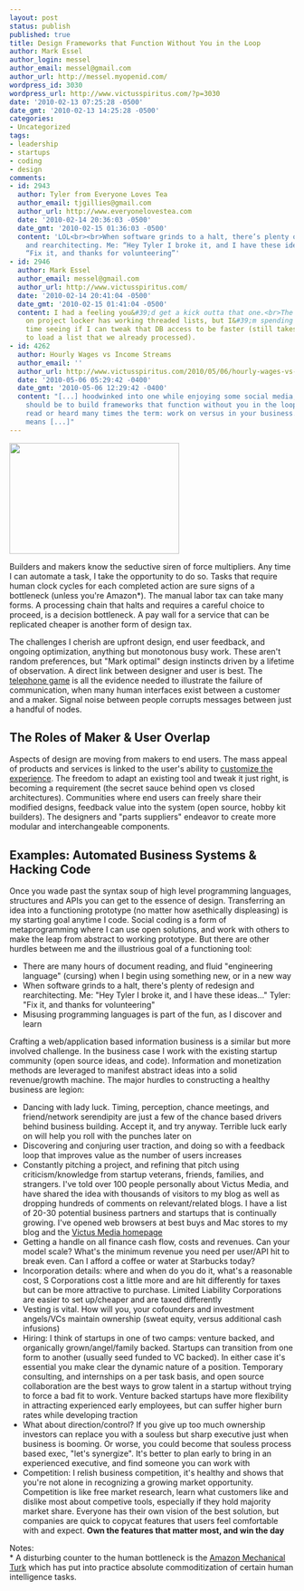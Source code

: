 ```yaml
---
layout: post
status: publish
published: true
title: Design Frameworks that Function Without You in the Loop
author: Mark Essel
author_login: messel
author_email: messel@gmail.com
author_url: http://messel.myopenid.com/
wordpress_id: 3030
wordpress_url: http://www.victusspiritus.com/?p=3030
date: '2010-02-13 07:25:28 -0500'
date_gmt: '2010-02-13 14:25:28 -0500'
categories:
- Uncategorized
tags:
- leadership
- startups
- coding
- design
comments:
- id: 2943
  author: Tyler from Everyone Loves Tea
  author_email: tjgillies@gmail.com
  author_url: http://www.everyonelovestea.com
  date: '2010-02-14 20:36:03 -0500'
  date_gmt: '2010-02-15 01:36:03 -0500'
  content: 'LOL<br><br>When software grinds to a halt, there’s plenty of redesign
    and rearchitecting. Me: “Hey Tyler I broke it, and I have these ideas…” Tyler:
    “Fix it, and thanks for volunteering”'
- id: 2946
  author: Mark Essel
  author_email: messel@gmail.com
  author_url: http://www.victusspiritus.com/
  date: '2010-02-14 20:41:04 -0500'
  date_gmt: '2010-02-15 01:41:04 -0500'
  content: I had a feeling you&#39;d get a kick outta that one.<br>The mark branch
    on project locker has working threaded lists, but I&#39;m spending a little more
    time seeing if I can tweak that DB access to be faster (still takes a few seconds
    to load a list that we already processed).
- id: 4262
  author: Hourly Wages vs Income Streams
  author_email: ''
  author_url: http://www.victusspiritus.com/2010/05/06/hourly-wages-vs-income-streams/
  date: '2010-05-06 05:29:42 -0400'
  date_gmt: '2010-05-06 12:29:42 -0400'
  content: "[...] hoodwinked into one while enjoying some social media, your goal
    should be to build frameworks that function without you in the loop. I&#8217;ve
    read or heard many times the term: work on versus in your business. That just
    means [...]"
---
```

<p><a href="http://funandfacts-captanil.blogspot.com/"><img src="http://www.victusspiritus.com/wp-content/uploads/2010/02/l_600_393_A85C2CED-8AD1-4DF1-9451-5CC9484BDC12.jpeg" alt="" width="300" height="196" class="alignnone size-full wp-image-364" /></a></p>
<p>Builders and makers know the seductive siren of force multipliers. Any time I can automate a task, I take the opportunity to do so. Tasks that require human clock cycles for each completed action are sure signs of a bottleneck (unless you're Amazon*). The manual labor tax can take many forms. A processing chain that halts and requires a careful choice to proceed, is a decision bottleneck. A pay wall for a service that can be replicated cheaper is another form of design tax.  </p>
<p>The challenges I cherish are upfront design, end user feedback, and ongoing optimization, anything but monotonous busy work. These aren't random preferences, but "Mark optimal" design instincts driven by a lifetime of observation. A direct link between designer and user is best. The <a HREF="http://www.thadguy.com/comic/the-telephone-game-20-beta/205/">telephone game</a> is all the evidence needed to illustrate the failure of communication, when many human interfaces exist between a customer and a maker. Signal noise between people corrupts messages between just a handful of nodes.</p>
<h2>The Roles of Maker & User Overlap</h2>
<p>Aspects of design are moving from makers to end users. The mass appeal of products and services is linked to the user's ability to <a href="http://www.victusspiritus.com/?s=Personalization&submit=Search">customize the experience</a>. The freedom to adapt an existing tool and tweak it just right, is becoming a requirement (the secret sauce behind open vs closed architectures). Communities where end users can freely share their modified designs, feedback value into the system  (open source, hobby kit builders). The designers and "parts suppliers" endeavor to create more modular and interchangeable components.</p>
<h2>Examples: Automated Business Systems & Hacking Code</h2>
<p>Once you wade past the syntax soup of high level programming languages, structures and APIs you can get to the essence of design. Transferring an idea into a functioning prototype (no matter how asethically displeasing) is my starting goal anytime I code. Social coding is a form of metaprogramming where I can use open solutions, and work with others to make the leap from abstract to working prototype. But there are other hurdles between me and the illustrious goal of a functioning tool: </p>
<ul>
<li>There are many hours of document reading, and fluid "engineering language" (cursing) when I begin using something new, or in a new way</li>
<li>When software grinds to a halt, there's plenty of redesign and rearchitecting. Me: "Hey Tyler I broke it, and I have these ideas..." Tyler: "Fix it, and thanks for volunteering"</li>
<li>Misusing programming languages is part of the fun, as I discover and learn</li>
</ul>
<p>Crafting a web/application based information business is a similar but more involved challenge. In the business case I work with the existing startup community (open source ideas, and code). Information and monetization methods are leveraged to manifest abstract ideas into a solid revenue/growth machine. The major hurdles to constructing a healthy business are legion: </p>
<ul>
<li>Dancing with lady luck. Timing, perception, chance meetings, and friend/network serendipity are just a few of the chance based drivers behind business building. Accept it, and try anyway. Terrible luck early on will help you roll with the punches later on</li>
<li>Discovering and conjuring user traction, and doing so with a feedback loop that improves value as the number of users increases</li>
<li>Constantly pitching a project, and refining that pitch using criticism/knowledge from startup veterans, friends, families, and strangers. I've told over 100 people personally about Victus Media, and have shared the idea with thousands of visitors to my blog as well as dropping hundreds of comments on relevant/related blogs. I have a list of 20-30 potential business partners and startups that is continually growing. I've opened web browsers at best buys and Mac stores to my blog and the <a href="http://victusmedia.com">Victus Media homepage</a></li>
<li>Getting a handle on all finance cash flow, costs and revenues. Can your model scale? What's the minimum revenue you need per user/API hit to break even. Can I afford a coffee or water at Starbucks today?</li>
<li>Incorporation details: where and when do you do it, what's a reasonable cost, S Corporations cost a little more and are hit differently for taxes but can be more attractive to purchase. Limited Liability Corporations are easier to set up/cheaper and are taxed differently</li>
<li>Vesting is vital. How will you, your cofounders and investment angels/VCs maintain ownership (sweat equity, versus additional cash infusions)</li>
<li>Hiring: I think of startups in one of two camps: venture backed, and organically grown/angel/family backed. Startups can transition from one form to another (usually seed funded to VC backed). In either case it's essential you make clear the dynamic nature of a position. Temporary consulting, and internships on a per task basis, and open source collaboration are the best ways to grow talent in a startup without trying to force a bad fit to work. Venture backed startups have more flexibility in attracting experienced early employees, but can suffer higher burn rates while developing traction</li>
<li>What about direction/control? If you give up too much ownership investors can replace you with a souless but sharp executive just when business is booming. Or worse, you could become that souless process based exec, "let's synergize". It's better to plan early to bring in an experienced executive, and find someone you can work with</li>
<li>Competition: I relish business competition, it's healthy and shows that you're not alone in recognizing a growing market opportunity. Competition is like free market research, learn what customers like and dislike most about competive tools, especially if they hold majority market share. Everyone has their own vision of the best solution, but companies are quick to copycat features that users feel comfortable with and expect. <strong>Own the features that matter most, and win the day</strong></li>
</ul>
<p>Notes:<br />
*  A disturbing counter to the human bottleneck is the <a HREF="http://aws.amazon.com/mturk/">Amazon Mechanical Turk</a> which has put into practice absolute commoditization of certain human intelligence tasks.</p>
